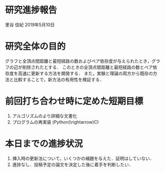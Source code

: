 研究進捗報告
================
里谷 佳紀
2019年5月10日

# 研究全体の目的

グラフと全頂点間距離と最短経路の数およびペア依存度が与えられたとき，グラフの辺が削除されたとする．
このときの全頂点間距離と最短経路の数とペア依存度を高速に更新する方法を開発する．
また，実験と理論の両方から既存の方法と比較することで，新方法の有用性を検証する．

# 前回打ち合わせ時に定めた短期目標

1.  アルゴリズムのより詳細な文書化
2.  プログラムの再実装 (Python\(\rightarrow\)C)

# 本日までの進捗状況

1.  挿入時の更新法について，いくつかの補題を与えた．証明はしていない．
2.  進捗なし．投稿予定の論文を決定した後に着手を判断したい．
